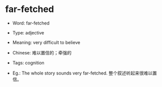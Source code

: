 # far-fetched

- Word: far-fetched

- Type: adjective
- Meaning: very difficult to believe
- Chinese: 难以置信的；牵强的
- Tags: cognition
- Eg.: The whole story sounds very far-fetched. 整个叙述听起来很难以置信。


